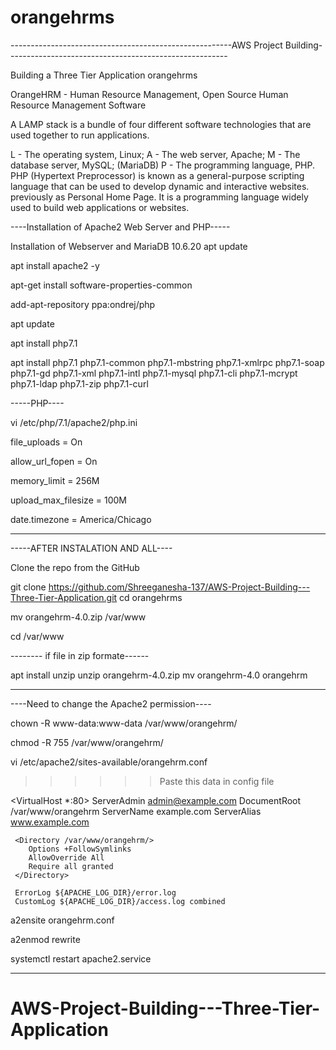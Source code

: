 # orangehrms

-------------------------------------------------------AWS Project Building-------------------------------------------------------

Building a Three Tier Application
orangehrms

OrangeHRM - Human Resource Management,
Open Source Human Resource Management Software


A LAMP stack is a bundle of four different software technologies that are used together to run applications. 

L - The operating system, Linux; 
A - The web server, Apache; 
M - The database server, MySQL; (MariaDB) 
P - The programming language, PHP. PHP (Hypertext Preprocessor) is known as a general-purpose scripting language that can be used to develop dynamic and interactive websites.
previously as Personal Home Page. It is a programming language widely used to build web applications or websites.

----Installation of Apache2 Web Server and PHP-----

Installation of Webserver and MariaDB 10.6.20
apt update

apt install apache2 -y

apt-get install software-properties-common

add-apt-repository ppa:ondrej/php

apt update

apt install php7.1

apt install php7.1 php7.1-common php7.1-mbstring php7.1-xmlrpc php7.1-soap php7.1-gd php7.1-xml php7.1-intl php7.1-mysql php7.1-cli php7.1-mcrypt php7.1-ldap php7.1-zip php7.1-curl 

-----PHP----

vi /etc/php/7.1/apache2/php.ini

file_uploads = On

allow_url_fopen = On

memory_limit = 256M

upload_max_filesize = 100M

date.timezone = America/Chicago

-------------------------------------------------------

-----AFTER INSTALATION AND ALL----

Clone the repo from the GitHub


git clone https://github.com/Shreeganesha-137/AWS-Project-Building---Three-Tier-Application.git
cd orangehrms

mv orangehrm-4.0.zip /var/www

cd /var/www

-------- if file in zip formate------

apt install unzip
unzip orangehrm-4.0.zip
mv orangehrm-4.0 orangehrm

-------------------------------------------------------

----Need to change the Apache2 permission----

chown -R www-data:www-data /var/www/orangehrm/

chmod -R 755 /var/www/orangehrm/

vi /etc/apache2/sites-available/orangehrm.conf

>>>>>> Paste this data in config file

<VirtualHost *:80>
     ServerAdmin admin@example.com
     DocumentRoot /var/www/orangehrm
     ServerName example.com
     ServerAlias www.example.com

     <Directory /var/www/orangehrm/>
        Options +FollowSymlinks
        AllowOverride All
        Require all granted
     </Directory>

     ErrorLog ${APACHE_LOG_DIR}/error.log
     CustomLog ${APACHE_LOG_DIR}/access.log combined

</VirtualHost>


a2ensite orangehrm.conf

a2enmod rewrite

systemctl restart apache2.service


-------------------------------------------------------


# AWS-Project-Building---Three-Tier-Application
